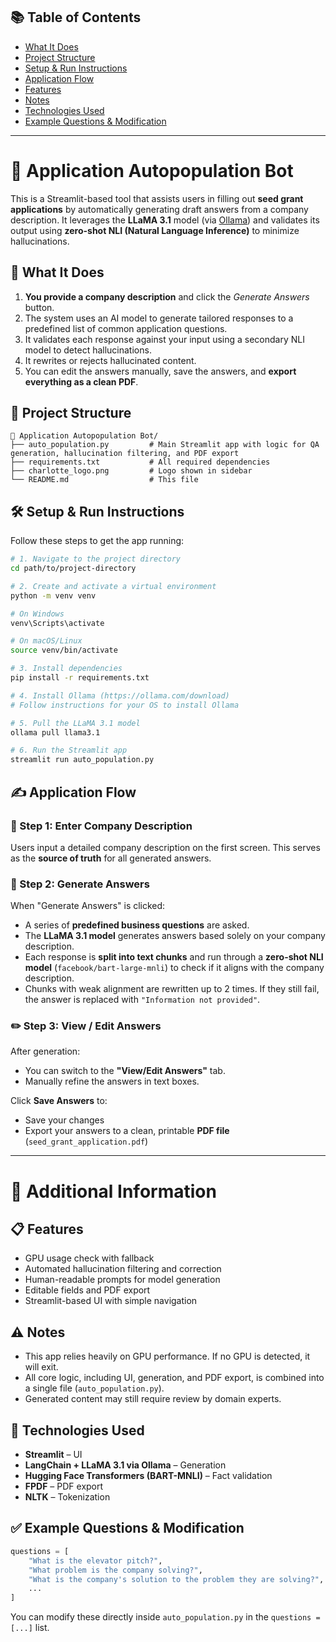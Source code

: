 ## 📚 Table of Contents
- [What It Does](#🚀-what-it-does)
- [Project Structure](#📁-project-structure)
- [Setup & Run Instructions](#🛠-setup--run-instructions)
- [Application Flow](#✍️-application-flow)
- [Features](#📋-features)
- [Notes](#⚠️-notes)
- [Technologies Used](#🧠-technologies-used)
- [Example Questions & Modification](#✅-example-questions--modification)
---


# 📝 Application Autopopulation Bot

This is a Streamlit-based tool that assists users in filling out **seed grant applications** by automatically generating draft answers from a company description. It leverages the **LLaMA 3.1** model (via [Ollama](https://ollama.com/)) and validates its output using **zero-shot NLI (Natural Language Inference)** to minimize hallucinations.


## 🚀 What It Does

1. **You provide a company description** and click the *Generate Answers* button.
2. The system uses an AI model to generate tailored responses to a predefined list of common application questions.
3. It validates each response against your input using a secondary NLI model to detect hallucinations.
4. It rewrites or rejects hallucinated content.
5. You can edit the answers manually, save the answers, and **export everything as a clean PDF**.


## 📁 Project Structure

```plaintext
📁 Application Autopopulation Bot/
├── auto_population.py         # Main Streamlit app with logic for QA generation, hallucination filtering, and PDF export
├── requirements.txt           # All required dependencies
├── charlotte_logo.png         # Logo shown in sidebar
└── README.md                  # This file
```


## 🛠 Setup & Run Instructions

Follow these steps to get the app running:

```bash
# 1. Navigate to the project directory
cd path/to/project-directory

# 2. Create and activate a virtual environment
python -m venv venv

# On Windows
venv\Scripts\activate

# On macOS/Linux
source venv/bin/activate

# 3. Install dependencies
pip install -r requirements.txt

# 4. Install Ollama (https://ollama.com/download)
# Follow instructions for your OS to install Ollama

# 5. Pull the LLaMA 3.1 model
ollama pull llama3.1

# 6. Run the Streamlit app
streamlit run auto_population.py
```


## ✍️ Application Flow

### 🧾 Step 1: Enter Company Description

Users input a detailed company description on the first screen. This serves as the **source of truth** for all generated answers.


### 🧠 Step 2: Generate Answers

When "Generate Answers" is clicked:
- A series of **predefined business questions** are asked.
- The **LLaMA 3.1 model** generates answers based solely on your company description.
- Each response is **split into text chunks** and run through a **zero-shot NLI model** (`facebook/bart-large-mnli`) to check if it aligns with the company description.
- Chunks with weak alignment are rewritten up to 2 times. If they still fail, the answer is replaced with `"Information not provided"`.


### ✏️ Step 3: View / Edit Answers

After generation:
- You can switch to the **"View/Edit Answers"** tab.
- Manually refine the answers in text boxes.

Click **Save Answers** to:
- Save your changes
- Export your answers to a clean, printable **PDF file** (`seed_grant_application.pdf`)

---

#  🧩 Additional Information

## 📋 Features

- GPU usage check with fallback
- Automated hallucination filtering and correction
- Human-readable prompts for model generation
- Editable fields and PDF export
- Streamlit-based UI with simple navigation


## ⚠️ Notes

- This app relies heavily on GPU performance. If no GPU is detected, it will exit.
- All core logic, including UI, generation, and PDF export, is combined into a single file (`auto_population.py`).
- Generated content may still require review by domain experts.


## 🧠 Technologies Used

- **Streamlit** – UI
- **LangChain + LLaMA 3.1 via Ollama** – Generation
- **Hugging Face Transformers (BART-MNLI)** – Fact validation
- **FPDF** – PDF export
- **NLTK** – Tokenization


## ✅ Example Questions & Modification

```python
questions = [
    "What is the elevator pitch?",
    "What problem is the company solving?",
    "What is the company's solution to the problem they are solving?",
    ...
]
```

You can modify these directly inside `auto_population.py` in the `questions = [...]` list.

